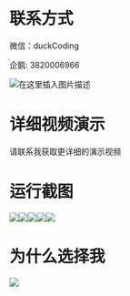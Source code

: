 # 联系方式

微信：duckCoding

企鹅: 3820006966

![在这里插入图片描述](http://upload.cxycsx.vip/91ab4bcb4f2c4c6db86365bb6d6e9c62.jpeg)

# 详细视频演示

请联系我获取更详细的演示视频

# 运行截图

![](http://www.bysj52.com/uploadfile/ueditor/image/202306/%E6%AF%95%E8%AE%BEssm170%E5%9F%BA%E4%BA%8Essm%E7%9A%84%E7%96%AB%E6%83%85%E7%89%A9%E8%B4%A8%E7%AE%A1%E7%90%86%E7%B3%BB%E7%BB%9F%E6%AF%95%E4%B8%9A%E8%AE%BE%E8%AE%A1/2.png)![](http://www.bysj52.com/uploadfile/ueditor/image/202306/%E6%AF%95%E8%AE%BEssm170%E5%9F%BA%E4%BA%8Essm%E7%9A%84%E7%96%AB%E6%83%85%E7%89%A9%E8%B4%A8%E7%AE%A1%E7%90%86%E7%B3%BB%E7%BB%9F%E6%AF%95%E4%B8%9A%E8%AE%BE%E8%AE%A1/3.png)![](http://www.bysj52.com/uploadfile/ueditor/image/202306/%E6%AF%95%E8%AE%BEssm170%E5%9F%BA%E4%BA%8Essm%E7%9A%84%E7%96%AB%E6%83%85%E7%89%A9%E8%B4%A8%E7%AE%A1%E7%90%86%E7%B3%BB%E7%BB%9F%E6%AF%95%E4%B8%9A%E8%AE%BE%E8%AE%A1/4.png)![](http://www.bysj52.com/uploadfile/ueditor/image/202306/%E6%AF%95%E8%AE%BEssm170%E5%9F%BA%E4%BA%8Essm%E7%9A%84%E7%96%AB%E6%83%85%E7%89%A9%E8%B4%A8%E7%AE%A1%E7%90%86%E7%B3%BB%E7%BB%9F%E6%AF%95%E4%B8%9A%E8%AE%BE%E8%AE%A1/1.png)![](http://www.bysj52.com/uploadfile/ueditor/image/202306/%E6%AF%95%E8%AE%BEssm170%E5%9F%BA%E4%BA%8Essm%E7%9A%84%E7%96%AB%E6%83%85%E7%89%A9%E8%B4%A8%E7%AE%A1%E7%90%86%E7%B3%BB%E7%BB%9F%E6%AF%95%E4%B8%9A%E8%AE%BE%E8%AE%A1/5.png)

# 为什么选择我

![](http://upload.cxycsx.vip/%E7%A8%8B%E5%BA%8F%E8%AE%BE%E8%AE%A1.png)

